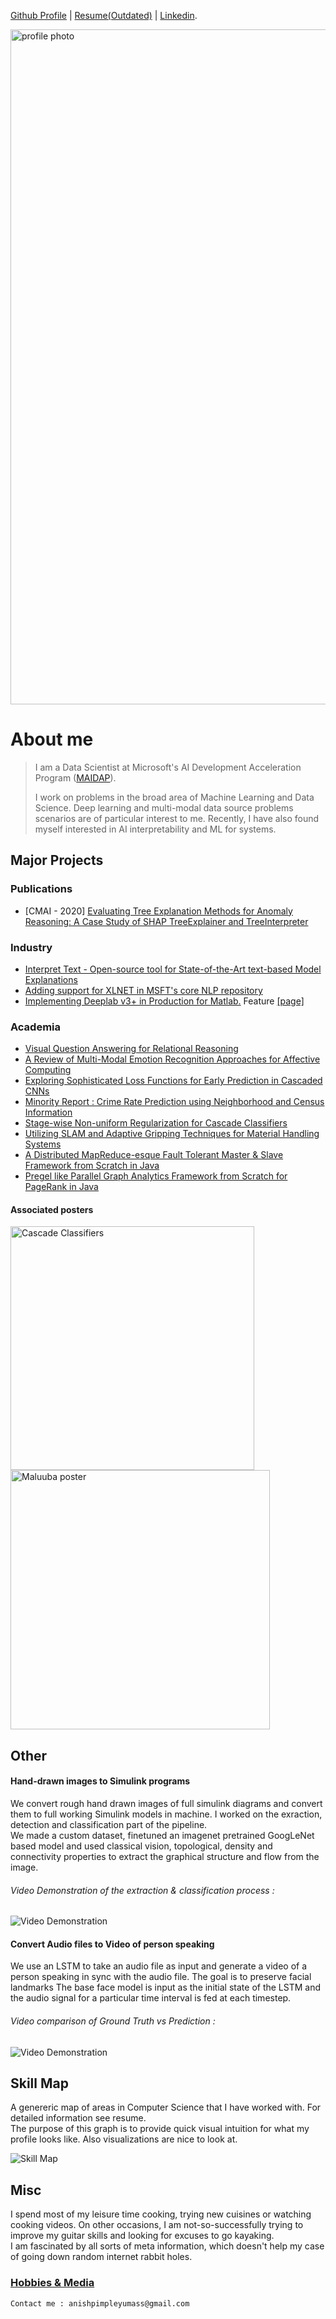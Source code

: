 [Github Profile](https://github.com/AnishPimpley) | [Resume(Outdated)](https://anishpimpley.github.io/media/resume_Anish_Dec%202018.pdf) | [Linkedin](https://www.linkedin.com/in/anishpimpley/).

<img src="https://raw.githubusercontent.com/AnishPimpley/anishpimpley.github.io/master/media/profile_photo.jpg" alt="profile photo" width="1080"/>

# About me

> I am a Data Scientist at Microsoft's AI Development Acceleration Program ([MAIDAP](http://www.microsoftnewengland.com/nerd-ai/)). 
>
> I work on problems in the broad area of Machine Learning and Data Science. 
> Deep learning and multi-modal data source problems scenarios are of particular interest to me. Recently, I have also found myself interested in AI interpretability and ML for systems.

## Major Projects 

### Publications
+ [CMAI - 2020] [Evaluating Tree Explanation Methods for Anomaly Reasoning: A Case Study of SHAP TreeExplainer and TreeInterpreter](https://arxiv.org/abs/2010.06734)

### Industry
+ [Interpret Text - Open-source tool for State-of-the-Art text-based Model Explanations](https://github.com/interpretml/interpret-text-contrib)
+ [Adding support for XLNET in MSFT's core NLP repository](https://github.com/microsoft/nlp-recipes/tree/master/utils_nlp/models/xlnet)
+ [Implementing Deeplab v3+ in Production for Matlab.](https://www.mathworks.com/help/vision/examples/semantic-segmentation-using-deep-learning.html) Feature [[page]](https://www.mathworks.com/help/vision/ref/deeplabv3pluslayers.html#d117e118028)

### Academia
+ [Visual Question Answering for Relational Reasoning](https://anishpimpley.github.io/media/maluuba-figureqa-visual.pdf "Visual Question Answering for Relational Reasoning")
+ [ A Review of Multi-Modal Emotion Recognition Approaches for Affective Computing](https://github.com/AnishPimpley/anishpimpley.github.io/blob/master/media/A%20Review%20of%20Multi-Modal%20Emotion%20Recognition.pdf " A Review of Multi-Modal Emotion Recognition Approaches for Affective Computing")
+ [Exploring Sophisticated Loss Functions for Early Prediction in Cascaded CNNs](https://github.com/AnishPimpley/anishpimpley.github.io/blob/master/media/Exploring%20Sophisticated%20Loss%20Functions%20for%20Early.pdf "Exploring Sophisticated Loss Functions for Early Prediction in Cascaded CNNs")
+ [ Minority Report : Crime Rate Prediction using Neighborhood and Census Information](https://github.com/AnishPimpley/anishpimpley.github.io/blob/master/media/Minority%20Report.pdf " Minority Report : Crime rate prediction using neighborhood and census information")
+ [Stage-wise Non-uniform Regularization for Cascade Classifiers](https://github.com/AnishPimpley/anishpimpley.github.io/blob/master/media/Stage-wise%20Non-uniform%20Regularization%20for%20Cascade.pdf "Stage-wise Non-uniform Regularization for Cascade Classifiers")
+ [Utilizing SLAM and Adaptive Gripping Techniques for Material Handling Systems](https://github.com/AnishPimpley/anishpimpley.github.io/blob/master/media/Utilizing%20SLAM%20and%20Adaptive%20Gripping%20Techniques%20for%20Material%20Handling%20Systems.pdf "Utilizing SLAM and Adaptive Gripping Techniques for Material Handling Systems")
+ [A Distributed MapReduce-esque Fault Tolerant Master & Slave Framework from Scratch in Java](https://github.com/AnishPimpley/Word_Count_with_MapReduce "Word_Count_with_MapReduce")
+ [Pregel like Parallel Graph Analytics Framework from Scratch for PageRank in Java](https://github.com/AnishPimpley/PageRank_with_Pregel "PageRank_with_Pregel")

#### Associated posters

<img src="https://raw.githubusercontent.com/AnishPimpley/anishpimpley.github.io/master/media/poster_cascade_resized.jpg" alt="Cascade Classifiers" width="390"/>  <img src="https://raw.githubusercontent.com/AnishPimpley/anishpimpley.github.io/master/media/poster_maluuba_resized.jpg" alt="Maluuba poster" width="415"/>


## Other

#### Hand-drawn images to Simulink programs
We convert rough hand drawn images of full simulink diagrams and convert them to full working Simulink models in machine. I worked on the exraction, detection and classification part of the pipeline.      
We made a custom dataset, finetuned an imagenet pretrained GoogLeNet based model and used classical vision, topological, density and connectivity properties to extract the graphical structure and flow from the image.

###### Video Demonstration of the extraction & classification process :
![Video Demonstration](https://raw.githubusercontent.com/AnishPimpley/anishpimpley.github.io/master/media/doodle%20to%20simulink.gif)

#### Convert Audio files to Video of person speaking
We use an LSTM to take an audio file as input and generate a video of a person speaking in sync with the audio file.
The goal is to preserve facial landmarks 
The base face model is input as the initial state of the LSTM and the audio signal for a particular time interval is fed at each timestep.

###### Video comparison of Ground Truth vs Prediction :
![Video Demonstration](https://raw.githubusercontent.com/AnishPimpley/anishpimpley.github.io/master/media/audio2Face.gif)

## Skill Map 

A genereric map of areas in Computer Science that I have worked with. For detailed information see resume.       
The purpose of this graph is to provide quick visual intuition for what my profile looks like.
Also visualizations are nice to look at.

![Skill Map](https://raw.githubusercontent.com/AnishPimpley/anishpimpley.github.io/master/media/Skill%20Map%20of%20Competencies.png)

## Misc

I spend most of my leisure time cooking, trying new cuisines or watching cooking videos. On other occasions, I am not-so-successfully trying to improve my guitar skills and looking for excuses to go kayaking.    
I am fascinated by all sorts of meta information, which doesn't help my case of going down random internet rabbit holes.

### [Hobbies & Media](./media.html)


```
Contact me : anishpimpleyumass@gmail.com
```
